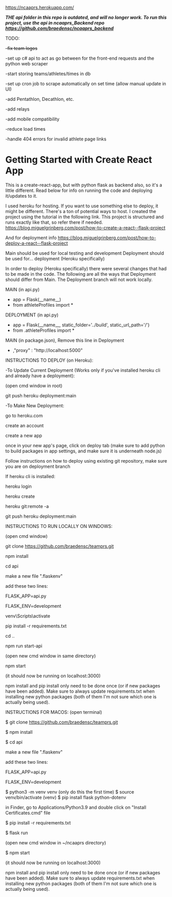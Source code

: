 https://ncaaprs.herokuapp.com/

***THE api folder in this repo is outdated, and will no longer work. To run this project, use the api in ncaaprs_Backend repo https://github.com/braedensc/ncaaprs_backend***

TODO: 

~~-fix team logos~~

-set up c# api to act as go between for the front-end requests and the python web scraper

-start storing teams/athletes/times in db

-set up cron job to scrape automatically on set time (allow manual update in UI)

-add Pentathlon, Decathlon, etc.

-add relays

-add mobile compatibility 

-reduce load times

-handle 404 errors for invalid athlete page links



# Getting Started with Create React App
This is a create-react-app, but with python flask as backend also, so it's a little different. Read below for info on running the code and deploying it/updates to it.

I used heroku for hosting. If you want to use something else to deploy, it might be different. There's a ton of potential ways to host.
I created the project using the tutorial in the following link. This project is structured and runs exactly like that, so refer there if needed.
https://blog.miguelgrinberg.com/post/how-to-create-a-react--flask-project

And for deployment info
https://blog.miguelgrinberg.com/post/how-to-deploy-a-react--flask-project

Main should be used for local testing and development
Deployment should be used for... deployment (Heroku specifically)

In order to deploy (Heroku specifically) there were several changes that had to be made in the code.
The following are all the ways that Deployment should differ from Main. The Deployment branch will not work locally.

MAIN  (in api.py)                  
- app = Flask(\_\_name__)
- from athleteProfiles import * 

DEPLOYMENT (in api.py)
 - app = Flask(\_\_name__, static_folder='../build', static_url_path='/')
 - from .athleteProfiles import *

MAIN (in package.json), Remove this line in Deployment
- ,"proxy" : "http://localhost:5000"  



INSTRUCTIONS TO DEPLOY (on Heroku):


-To Update Current Deployment (Works only if you've installed heroku cli and already have a deployment):

(open cmd window in root)

git push heroku deployment:main



-To Make New Deployment:

go to heroku.com

create an account

create a new app

once in your new app's page, click on deploy tab (make sure to add python to build packages in app settings, and make sure it is underneath node.js)

Follow instructions on how to deploy using existing git repository, make sure you are on deployment branch

If heroku cli is installed:

heroku login

heroku create <my heroku app name>

heroku git:remote -a <my heroku app name>

git push heroku deployment:main




INSTRUCTIONS TO RUN LOCALLY ON WINDOWS:

(open cmd window)

git clone https://github.com/braedensc/teamprs.git

npm install

cd api

make a new file ".flaskenv"

 add these two lines:

   FLASK_APP=api.py

   FLASK_ENV=development


venv\Scripts\activate

pip install -r requirements.txt

cd ..

npm run start-api

(open new cmd window in same directory)

npm start

(it should now be running on localhost:3000)


npm install and pip install only need to be done once (or if new packages have been added).
Make sure to always update requirements.txt when installing new python packages (both of them I'm not sure which one is actually being used).


INSTRUCTIONS FOR MACOS:
(open terminal)

$ git clone https://github.com/braedensc/teamprs.git

$ npm install

$ cd api


make a new file ".flaskenv"

 add these two lines:

   FLASK_APP=api.py

   FLASK_ENV=development


$ python3 -m venv venv (only do this the first time)
$ source venv/bin/activate
(venv) $ pip install flask python-dotenv

in Finder, go to Applications/Python3.9 and double click on "Install Certificates.cmd" file

$ pip install -r requirements.txt

$ flask run

(open new cmd window in ~/ncaaprs directory)

$ npm start

(it should now be running on localhost:3000)


npm install and pip install only need to be done once (or if new packages have been added).
Make sure to always update requirements.txt when installing new python packages (both of them I'm not sure which one is actually being used).


